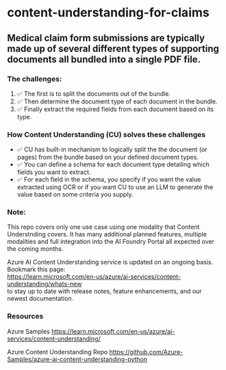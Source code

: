 # content-understanding-for-claims
## Medical claim form submissions are typically made up of several different types of supporting documents all bundled into a single PDF file.

### The challenges:
1. ✅ The first is to split the documents out of the bundle.  
2. ✅ Then determine the document type of each document in the bundle.  
1. ✅ Finally extract the required fields from each document based on its type.  

### How Content Understanding (CU) solves these challenges
- ✅ CU has built-in mechanism to logically split the  the document (or pages) from the bundle based on your defined document types.
- ✅ You can define a schema for each document type detailing which fields you want to extract.  
- ✅ For each field in the schema, you specify if you want the value extracted using OCR or if you want CU to use an LLM to generate the value based on some criteria you supply.  


### Note: 
This repo covers only one use case using one modality that Content Understnding covers. It has many additional planned features, multiple modalities and full integration into the AI Foundry Portal all expected over the coming months.

Azure AI Content Understanding service is updated on an ongoing basis. Bookmark this page:  
https://learn.microsoft.com/en-us/azure/ai-services/content-understanding/whats-new    
to stay up to date with release notes, feature enhancements, and our newest documentation.

### Resources
Azure Samples
https://learn.microsoft.com/en-us/azure/ai-services/content-understanding/

Azure Content Understanding Repo
https://github.com/Azure-Samples/azure-ai-content-understanding-python  



